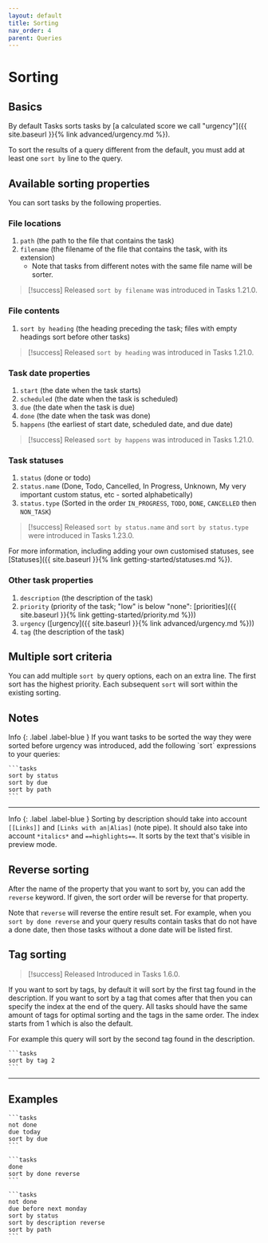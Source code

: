 ```yaml
---
layout: default
title: Sorting
nav_order: 4
parent: Queries
---
```


# Sorting

## Basics

By default Tasks sorts tasks by [a calculated score we call "urgency"]({{ site.baseurl }}{% link advanced/urgency.md %}).

To sort the results of a query different from the default, you must add at least one `sort by` line to the query.

## Available sorting properties

You can sort tasks by the following properties.

### File locations

1. `path` (the path to the file that contains the task)
1. `filename` (the filename of the file that contains the task, with its extension)
    - Note that tasks from different notes with the same file name will be sorter.

> [!success] Released
`sort by filename` was introduced in Tasks 1.21.0.

### File contents

1. `sort by heading` (the heading preceding the task; files with empty headings sort before other tasks)

> [!success] Released
`sort by heading` was introduced in Tasks 1.21.0.

### Task date properties

1. `start` (the date when the task starts)
1. `scheduled` (the date when the task is scheduled)
1. `due` (the date when the task is due)
1. `done` (the date when the task was done)
1. `happens` (the earliest of start date, scheduled date, and due date)

> [!success] Released
`sort by happens` was introduced in Tasks 1.21.0.

### Task statuses

1. `status` (done or todo)
1. `status.name` (Done, Todo, Cancelled, In Progress, Unknown, My very important custom status, etc - sorted alphabetically)
1. `status.type` (Sorted in the order `IN_PROGRESS`, `TODO`, `DONE`, `CANCELLED` then `NON_TASK`)

> [!success] Released
`sort by status.name` and `sort by status.type` were introduced in Tasks 1.23.0.

For more information, including adding your own customised statuses, see [Statuses]({{ site.baseurl }}{% link getting-started/statuses.md %}).

### Other task properties

1. `description` (the description of the task)
1. `priority` (priority of the task; "low" is below "none": [priorities]({{ site.baseurl }}{% link getting-started/priority.md %}))
1. `urgency` ([urgency]({{ site.baseurl }}{% link advanced/urgency.md %}))
1. `tag` (the description of the task)

## Multiple sort criteria

You can add multiple `sort by` query options, each on an extra line.
The first sort has the highest priority.
Each subsequent `sort` will sort within the existing sorting.

## Notes

<div class="code-example" markdown="1">
Info
{: .label .label-blue }
If you want tasks to be sorted the way they were sorted before urgency was introduced,
add the following `sort` expressions to your queries:

    ```tasks
    sort by status
    sort by due
    sort by path
    ```

---

Info
{: .label .label-blue }
Sorting by description should take into account `[[Links]]` and `[Links with an|Alias]` (note pipe).
It should also take into account `*italics*` and `==highlights==`.
It sorts by the text that's visible in preview mode.
</div>

## Reverse sorting

After the name of the property that you want to sort by, you can add the `reverse` keyword.
If given, the sort order will be reverse for that property.

Note that `reverse` will reverse the entire result set.
For example, when you `sort by done reverse` and your query results contain tasks that do not have a done date, then those tasks without a done date will be listed first.

## Tag sorting

> [!success] Released
Introduced in Tasks 1.6.0.

If you want to sort by tags, by default it will sort by the first tag found in the description. If you want to sort by a tag that comes after that then you can specify the index at the end of the query. All tasks should have the same amount of tags for optimal sorting and the tags in the same order. The index starts from 1 which is also the default.

For example this query will sort by the second tag found in the description.

    ```tasks
    sort by tag 2
    ```

---

## Examples

    ```tasks
    not done
    due today
    sort by due
    ```

    ```tasks
    done
    sort by done reverse
    ```

    ```tasks
    not done
    due before next monday
    sort by status
    sort by description reverse
    sort by path
    ```

